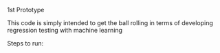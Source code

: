1st Prototype

This code is simply intended to get the ball rolling in terms of developing regression testing with machine learning

Steps to run:
